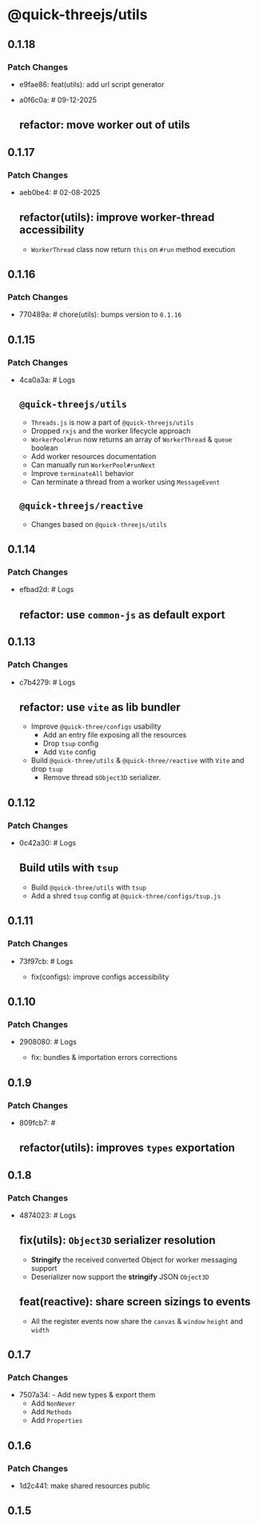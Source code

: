 # @quick-threejs/utils

## 0.1.18

### Patch Changes

- e9fae86: feat(utils): add url script generator
- a0f6c0a: # 09-12-2025

  ## refactor: move worker out of utils

## 0.1.17

### Patch Changes

- aeb0be4: # 02-08-2025

  ## refactor(utils): improve worker-thread accessibility

  - `WorkerThread` class now return `this` on `#run` method execution

## 0.1.16

### Patch Changes

- 770489a: # chore(utils): bumps version to `0.1.16`

## 0.1.15

### Patch Changes

- 4ca0a3a: # Logs

  ## `@quick-threejs/utils`

  - `Threads.js` is now a part of `@quick-threejs/utils`
  - Dropped `rxjs` and the worker lifecycle approach
  - `WorkerPool#run` now returns an array of `WorkerThread` & `queue` boolean
  - Add worker resources documentation
  - Can manually run `WorkerPool#runNext`
  - Improve `terminateAll` behavior
  - Can terminate a thread from a worker using `MessageEvent`

  ## `@quick-threejs/reactive`

  - Changes based on `@quick-threejs/utils`

## 0.1.14

### Patch Changes

- efbad2d: # Logs

  ## refactor: use `common-js` as default export

## 0.1.13

### Patch Changes

- c7b4279: # Logs

  ## refactor: use `vite` as lib bundler

  - Improve `@quick-three/configs` usability
    - Add an entry file exposing all the resources
    - Drop `tsup` config
    - Add `Vite` config
  - Build `@quick-three/utils` & `@quick-three/reactive` with `Vite` and drop `tsup`
    - Remove thread s`Object3D` serializer.

## 0.1.12

### Patch Changes

- 0c42a30: # Logs

  ## Build utils with `tsup`

  - Build `@quick-three/utils` with `tsup`
  - Add a shred `tsup` config at `@quick-three/configs/tsup.js`

## 0.1.11

### Patch Changes

- 73f97cb: # Logs

  - fix(configs): improve configs accessibility

## 0.1.10

### Patch Changes

- 2908080: # Logs

  - fix: bundles & importation errors corrections

## 0.1.9

### Patch Changes

- 809fcb7: #

  ## refactor(utils): improves `types` exportation

## 0.1.8

### Patch Changes

- 4874023: # Logs

  ## fix(utils): `Object3D` serializer resolution

  - **Stringify** the received converted Object for worker messaging support
  - Deserializer now support the **stringify** JSON `Object3D`

  ## feat(reactive): share screen sizings to events

  - All the register events now share the `canvas` & `window` `height` and `width`

## 0.1.7

### Patch Changes

- 7507a34: - Add new types & export them
  - Add `NonNever`
  - Add `Methods`
  - Add `Properties`

## 0.1.6

### Patch Changes

- 1d2c441: make shared resources public

## 0.1.5
